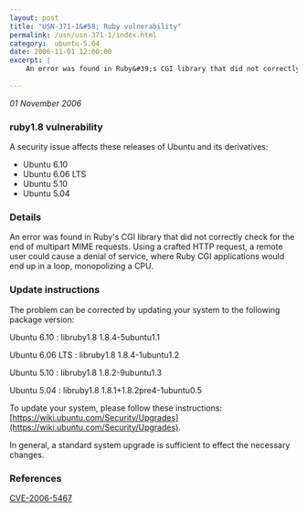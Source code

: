 ```yaml
---
layout: post
title: "USN-371-1&#58; Ruby vulnerability"
permalink: /usn/usn-371-1/index.html
category:  ubuntu-5.04
date: 2006-11-01 12:00:00
excerpt: |
    An error was found in Ruby&#39;s CGI library that did not correctly check  for the end of multipart MIME requests.  Using a crafted HTTP request, a  remote user could cause a denial of service, where Ruby CGI applications  would end up in a loop, monopolizing a CPU.
    
--- 
```

 
 

*01 November 2006*

### ruby1.8 vulnerability

A security issue affects these releases of Ubuntu and its derivatives:

* Ubuntu 6.10
* Ubuntu 6.06 LTS
* Ubuntu 5.10
* Ubuntu 5.04

### Details

An error was found in Ruby&#39;s CGI library that did not correctly check for the end of multipart MIME requests. Using a crafted HTTP request, a remote user could cause a denial of service, where Ruby CGI applications would end up in a loop, monopolizing a CPU.

### Update instructions

The problem can be corrected by updating your system to the following package version:

Ubuntu 6.10
 : libruby1.8 <span>1.8.4-5ubuntu1.1</span>

Ubuntu 6.06 LTS
 : libruby1.8 <span>1.8.4-1ubuntu1.2</span>

Ubuntu 5.10
 : libruby1.8 <span>1.8.2-9ubuntu1.3</span>

Ubuntu 5.04
 : libruby1.8 <span>1.8.1+1.8.2pre4-1ubuntu0.5</span>

To update your system, please follow these instructions: [https://wiki.ubuntu.com/Security/Upgrades](https://wiki.ubuntu.com/Security/Upgrades).

In general, a standard system upgrade is sufficient to effect the necessary changes.

### References

 
 [CVE-2006-5467](http://people.ubuntu.com/~ubuntu-security/cve/CVE-2006-5467)
 

